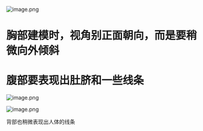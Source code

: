 ![image.png](https://cdn.jsdelivr.net/gh/ymingZ/note-gen-image-sync@main/2025-08/061b11fd-aa8c-42ef-92ee-dccf591e912a.png)

# 胸部建模时，视角别正面朝向，而是要稍微向外倾斜

# 腹部要表现出肚脐和一些线条

![image.png](https://cdn.jsdelivr.net/gh/ymingZ/note-gen-image-sync@main/2025-08/eb43c88e-28dc-49b5-9351-dc80b136f553.png)

![image.png](https://cdn.jsdelivr.net/gh/ymingZ/note-gen-image-sync@main/2025-08/8901ee99-e4dc-48dc-b7ba-9e5eb8b1fcaa.png)

背部也稍微表现出人体的线条
